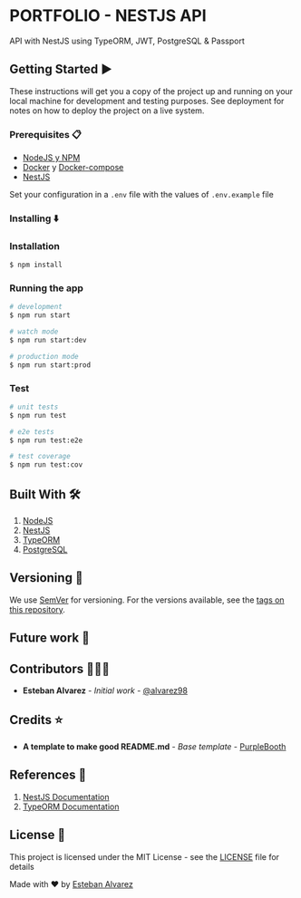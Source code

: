 # PORTFOLIO - NESTJS API

API with NestJS using TypeORM, JWT, PostgreSQL & Passport

## Getting Started :arrow_forward:

These instructions will get you a copy of the project up and running on your local machine for development and testing purposes. See deployment for notes on how to deploy the project on a live system.

### Prerequisites :clipboard:

- [NodeJS y NPM](https://nodejs.org/es/download/)
- [Docker](https://docs.docker.com/engine/install/) y [Docker-compose](https://docs.docker.com/compose/install/)
- [NestJS](https://nestjs.com/)

Set your configuration in a `.env` file with the values of `.env.example` file

### Installing :arrow_down:

### Installation

```bash
$ npm install
```

### Running the app

```bash
# development
$ npm run start

# watch mode
$ npm run start:dev

# production mode
$ npm run start:prod
```

### Test

```bash
# unit tests
$ npm run test

# e2e tests
$ npm run test:e2e

# test coverage
$ npm run test:cov
```

## Built With :hammer_and_wrench:

1. [NodeJS](https://nodejs.org/es/)
2. [NestJS](https://nestjs.com/)
3. [TypeORM](https://typeorm.io/)
4. [PostgreSQL](https://www.postgresql.org/)

## Versioning :triangular_flag_on_post:

We use [SemVer](http://semver.org/) for versioning. For the versions available, see the [tags on this repository](https://github.com/your/project/tags). 

## Future work :rocket:

## Contributors :family_man_man_boy:

- **Esteban Alvarez** - _Initial work_ - [@alvarez98](https://github.com/alvarez98)

## Credits :star:

- **A template to make good README.md** - _Base template_ - [PurpleBooth](https://gist.github.com/PurpleBooth/109311bb0361f32d87a2)

## References :link:

1. [NestJS Documentation](https://docs.nestjs.com/)
2. [TypeORM Documentation](https://typeorm.io/)
## License :page_facing_up:

This project is licensed under the MIT License - see the [LICENSE](LICENSE) file for details

Made with ❤️ by [Esteban Alvarez](https://github.com/alvarez98) 
